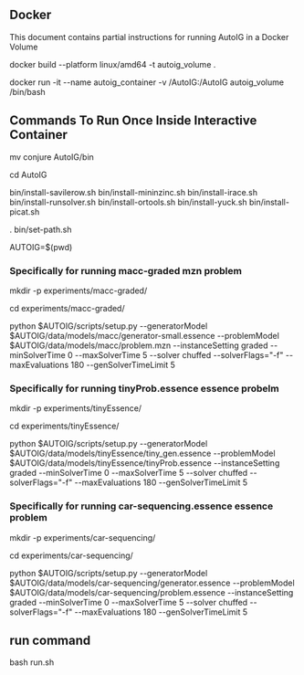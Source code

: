 ## Docker

This document contains partial instructions for running AutoIG in a Docker Volume

docker build --platform linux/amd64 -t autoig_volume .

docker run -it --name autoig_container -v <your path>/AutoIG:/AutoIG autoig_volume /bin/bash

## Commands To Run Once Inside Interactive Container

mv conjure AutoIG/bin

cd AutoIG

bin/install-savilerow.sh
bin/install-mininzinc.sh
bin/install-irace.sh
bin/install-runsolver.sh
bin/install-ortools.sh
bin/install-yuck.sh
bin/install-picat.sh

. bin/set-path.sh

AUTOIG=$(pwd)

### Specifically for running macc-graded mzn problem

mkdir -p experiments/macc-graded/

cd experiments/macc-graded/

python $AUTOIG/scripts/setup.py --generatorModel $AUTOIG/data/models/macc/generator-small.essence --problemModel $AUTOIG/data/models/macc/problem.mzn --instanceSetting graded --minSolverTime 0 --maxSolverTime 5 --solver chuffed --solverFlags="-f" --maxEvaluations 180 --genSolverTimeLimit 5

### Specifically for running tinyProb.essence essence probelm

mkdir -p experiments/tinyEssence/

cd experiments/tinyEssence/

python $AUTOIG/scripts/setup.py --generatorModel $AUTOIG/data/models/tinyEssence/tiny_gen.essence --problemModel $AUTOIG/data/models/tinyEssence/tinyProb.essence --instanceSetting graded --minSolverTime 0 --maxSolverTime 5 --solver chuffed --solverFlags="-f" --maxEvaluations 180 --genSolverTimeLimit 5

### Specifically for running car-sequencing.essence essence problem

mkdir -p experiments/car-sequencing/

cd experiments/car-sequencing/

python $AUTOIG/scripts/setup.py --generatorModel $AUTOIG/data/models/car-sequencing/generator.essence --problemModel $AUTOIG/data/models/car-sequencing/problem.essence --instanceSetting graded --minSolverTime 0 --maxSolverTime 5 --solver chuffed --solverFlags="-f" --maxEvaluations 180 --genSolverTimeLimit 5

## run command

bash run.sh
